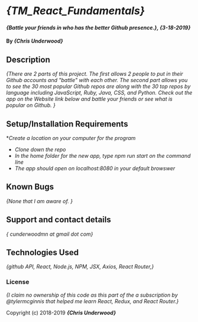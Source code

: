 # _{TM_React_Fundamentals}_

#### _{Battle your friends in who has the better Github presence.}, {3-18-2019}_

#### By _**{Chris Underwood}**_

## Description

_{There are 2 parts of this project. The first allows 2 people to put in their Github accounts and "battle" with each other. The second part allows you to see the 30 most popular Github repos
                  are along with the 30 top repos by language including
                  JavaScript, Ruby, Java, CSS, and Python. Check out the app on
                  the Website link below and battle your friends or see what is
                  popular on Github. }_

## Setup/Installation Requirements
*_Create a location on your computer for the program_
* _Clone down the repo_
* _In the home folder for the new app, type npm run start on the command line_
* _The app should open on localhost:8080 in your default browswer_


## Known Bugs

_{None that I am aware of. }_

## Support and contact details

_{ cunderwoodmn at gmail dot com}_

## Technologies Used

_{github API, React, Node.js, NPM, JSX, Axios, React Router,}_

### License

*{I claim no ownership of this code as this part of the a subscription by @tylermcginnis that helped me learn React, Redux, and React Router.}*

Copyright (c) 2018-2019 **_{Chris Underwood}_**
